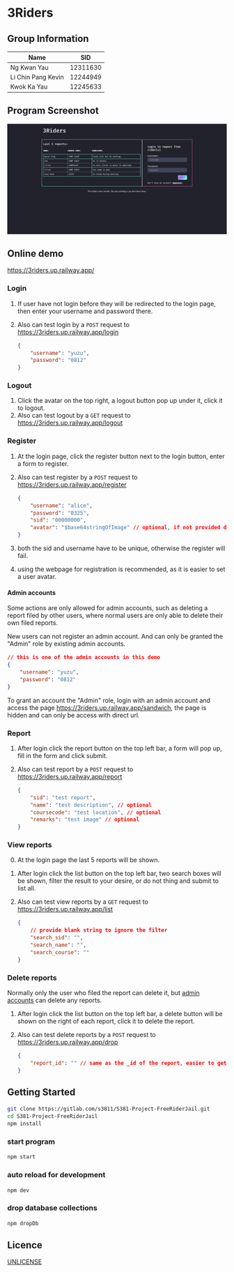 # 3Riders

## Group Information

| Name               | SID      |
| ------------------ | -------- |
| Ng Kwan Yau        | 12311630 |
| Li Chin Pang Kevin | 12244949 |
| Kwok Ka Yau        | 12245633 |

## Program Screenshot

![TODO: Replace this with a real screenshot](/public/docs/Screenshot.png)

## Online demo

<https://3riders.up.railway.app/>

### Login

1. If user have not login before they will be redirected to the login page, then enter your username and password there.
2. Also can test login by a `POST` request to <https://3riders.up.railway.app/login>

    ```json
    {
    	"username": "yuzu",
    	"password": "0812"
    }
    ```

### Logout

1. Click the avatar on the top right, a logout button pop up under it, click it to logout.
2. Also can test logout by a `GET` request to <https://3riders.up.railway.app/logout>

### Register

1. At the login page, click the register button next to the login button, enter a form to register.
2. Also can test register by a `POST` request to <https://3riders.up.railway.app/register>

    ```json
    {
    	"username": "alice",
    	"password": "0325",
    	"sid": "00000000",
    	"avatar": "$base64stringOfImage" // optional, if not provided default avatar will be used
    }
    ```

3. both the sid and username have to be unique, otherwise the register will fail.
4. using the webpage for registration is recommended, as it is easier to set a user avatar.

#### Admin accounts

Some actions are only allowed for admin accounts, such as deleting a report filed by other users, where normal users are only able to delete their own filed reports.

New users can not register an admin account. And can only be granted the "Admin" role by existing admin accounts.

```json
// this is one of the admin accounts in this demo
{
	"username": "yuzu",
	"password": "0812"
}
```

To grant an account the "Admin" role, login with an admin account and access the page <https://3riders.up.railway.app/sandwich>, the page is hidden and can only be access with direct url.

### Report

1. After login click the report button on the top left bar, a form will pop up, fill in the form and click submit.
2. Also can test report by a `POST` request to <https://3riders.up.railway.app/report>

    ```json
    {
    	"sid": "test report",
    	"name": "test description", // optional
    	"coursecode": "test location", // optional
    	"remarks": "test image" // optional
    }
    ```

### View reports

0. At the login page the last 5 reports will be shown.
1. After login click the list button on the top left bar, two search boxes will be shown, filter the result to your desire, or do not thing and submit to list all.
2. Also can test view reports by a `GET` request to <https://3riders.up.railway.app/list>

    ```json
    {
    	// provide blank string to ignore the filter
    	"search_sid": "",
		"search_name": "",
    	"search_course": ""
    }
    ```

### Delete reports

Normally only the user who filed the report can delete it, but [admin accounts](#admin-accounts) can delete any reports.

1. After login click the list button on the top left bar, a delete button will be shown on the right of each report, click it to delete the report.
2. Also can test delete reports by a `POST` request to <https://3riders.up.railway.app/drop>

    ```json
    {
    	"report_id": "" // same as the _id of the report, easier to get it using the web ui
    }
    ```

## Getting Started

```sh
git clone https://gitlab.com/s3811/S381-Project-FreeRiderJail.git
cd S381-Project-FreeRiderJail
npm install
```

### start program

```sh
npm start
```

### auto reload for development

```sh
npm dev
```

### drop database collections

```sh
npm dropDb
```

## Licence

[UNLICENSE](UNLICENSE)
